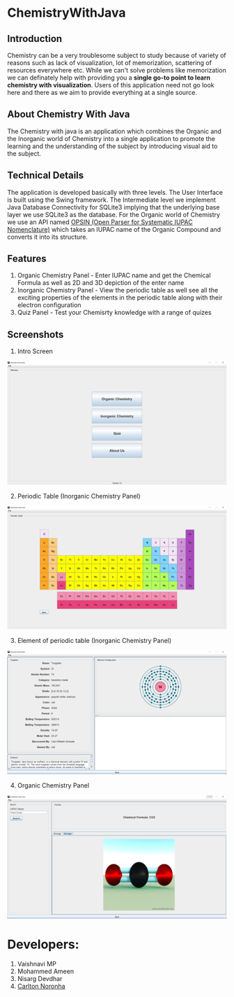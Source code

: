 # ChemistryWithJava

## Introduction
Chemistry can be a very troublesome subject to study because of variety of reasons such as  lack of visualization, lot of memorization, scattering of resources everywhere etc.
While we can't solve problems like memorization we can definately help with providing you a <b>single go-to point to learn chemistry with visualization</b>. Users of this application
need not go look here and there as we aim to provide everything at a single source.

## About Chemistry With Java
The Chemistry with java is an application which combines the Organic and the Inorganic world of Chemistry into a single application to promote the learning and the understanding of the subject by introducing visual aid to the subject.

## Technical Details
The application is developed basically with three levels. The User Interface is built using the Swing framework. The Intermediate level we implement Java Database Connectivity for
SQLite3 implying that the underlying base layer we use SQLite3 as the database. For the Organic world of Chemistry we use an API named <a href="https://pubs.acs.org/doi/full/10.1021/ci100384d" target = "_blank">OPSIN (Open Parser for Systematic IUPAC Nomenclature)</a> which takes an IUPAC name of the Organic Compound and converts it into its structure.

## Features
<ol>
  <li>Organic Chemistry Panel - Enter IUPAC name and get the Chemical Formula as well as 2D and 3D depiction of the enter name</li>
  <li>Inorganic Chemistry Panel - View the periodic table as well see all the exciting properties of the elements in the periodic table along with their electron configuration</li>
  <li>Quiz Panel - Test your Chemisrty knowledge with a range of quizes</li>
</ol>

## Screenshots 
1. Intro Screen
<img src = "https://github.com/java-developers-4/Screenshots/blob/main/IntroScreen.png">

2. Periodic Table (Inorganic Chemistry Panel)
<img src = "https://github.com/java-developers-4/Screenshots/blob/main/PeriodicTable.png">

3. Element of periodic table (Inorganic Chemistry Panel)
<img src = "https://github.com/java-developers-4/Screenshots/blob/main/Element.png">

4. Organic Chemistry Panel
<img src = "https://github.com/java-developers-4/Screenshots/blob/main/OrganicChem.png">

# Developers:
<ol>
  <li>Vaishnavi MP</li>
  <li>Mohammed Ameen</li>
  <li>Nisarg Devdhar</li>
  <li><a href = "https://github.com/carlton-noronha?tab=repositories" target = "_blank">Carlton Noronha</a></li>
</ol>
